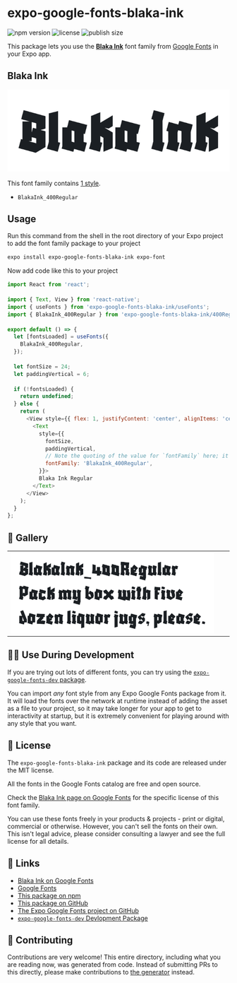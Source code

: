 # expo-google-fonts-blaka-ink

![npm version](https://flat.badgen.net/npm/v/expo-google-fonts-blaka-ink)
![license](https://flat.badgen.net/github/license/expo/google-fonts)
![publish size](https://flat.badgen.net/packagephobia/install/expo-google-fonts-blaka-ink)

This package lets you use the [**Blaka Ink**](https://fonts.google.com/specimen/Blaka+Ink) font family from [Google Fonts](https://fonts.google.com/) in your Expo app.

## Blaka Ink

![Blaka Ink](./font-family.png)

This font family contains [1 style](#-gallery).

- `BlakaInk_400Regular`

## Usage

Run this command from the shell in the root directory of your Expo project to add the font family package to your project
```sh
expo install expo-google-fonts-blaka-ink expo-font
```

Now add code like this to your project
```js
import React from 'react';

import { Text, View } from 'react-native';
import { useFonts } from 'expo-google-fonts-blaka-ink/useFonts';
import { BlakaInk_400Regular } from 'expo-google-fonts-blaka-ink/400Regular';

export default () => {
  let [fontsLoaded] = useFonts({
    BlakaInk_400Regular,
  });

  let fontSize = 24;
  let paddingVertical = 6;

  if (!fontsLoaded) {
    return undefined;
  } else {
    return (
      <View style={{ flex: 1, justifyContent: 'center', alignItems: 'center' }}>
        <Text
          style={{
            fontSize,
            paddingVertical,
            // Note the quoting of the value for `fontFamily` here; it expects a string!
            fontFamily: 'BlakaInk_400Regular',
          }}>
          Blaka Ink Regular
        </Text>
      </View>
    );
  }
};

```

## 🔡 Gallery


||||
|-|-|-|
|![BlakaInk_400Regular](.//400Regular/BlakaInk_400Regular.ttf.png)||||


## 👩‍💻 Use During Development

If you are trying out lots of different fonts, you can try using the [`expo-google-fonts-dev` package](https://github.com/freeboub/google-fonts/tree/master/font-packages/dev#readme).

You can import *any* font style from any Expo Google Fonts package from it. It will load the fonts
over the network at runtime instead of adding the asset as a file to your project, so it may take longer
for your app to get to interactivity at startup, but it is extremely convenient
for playing around with any style that you want.

## 📖 License

The `expo-google-fonts-blaka-ink` package and its code are released under the MIT license.

All the fonts in the Google Fonts catalog are free and open source.

Check the [Blaka Ink page on Google Fonts](https://fonts.google.com/specimen/Blaka+Ink) for the specific license of this font family.

You can use these fonts freely in your products & projects - print or digital, commercial or otherwise. However, you can't sell the fonts on their own. This isn't legal advice, please consider consulting a lawyer and see the full license for all details.

## 🔗 Links

- [Blaka Ink on Google Fonts](https://fonts.google.com/specimen/Blaka+Ink)
- [Google Fonts](https://fonts.google.com/)
- [This package on npm](https://www.npmjs.com/package/expo-google-fonts-blaka-ink)
- [This package on GitHub](https://github.com/freeboub/google-fonts/tree/master/font-packages/blaka-ink)
- [The Expo Google Fonts project on GitHub](https://github.com/freeboub/google-fonts)
- [`expo-google-fonts-dev` Devlopment Package](https://github.com/freeboub/google-fonts/tree/master/font-packages/dev)

## 🤝 Contributing

Contributions are very welcome! This entire directory, including what you are reading now, was generated from code. Instead of submitting PRs to this directly, please make contributions to [the generator](https://github.com/freeboub/google-fonts/tree/master/packages/generator) instead.
